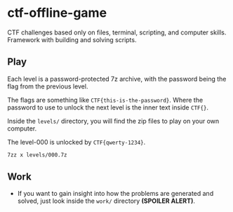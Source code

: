 # ctf-offline-game
CTF challenges based only on files, terminal, scripting, and computer skills. Framework with building and solving scripts.

## Play
Each level is a password-protected 7z archive, with the password being the flag from the previous level.

The flags are something like `CTF{this-is-the-password}`. Where the password to use to unlock the next level is the inner text inside `CTF{}`.

Inside the `levels/` directory, you will find the zip files to play on your own computer.

The level-000 is unlocked by `CTF{qwerty-1234}`.

```sh
7zz x levels/000.7z
```

## Work
- If you want to gain insight into how the problems are generated and solved, just look inside the `work/` directory **(SPOILER ALERT)**. 